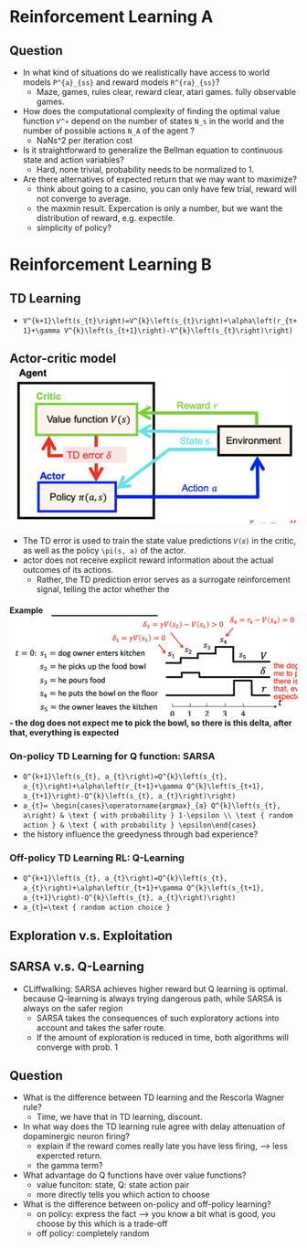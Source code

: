 # Reinforcement Learning A
## Question
- In what kind of situations do we realistically have access to world models ``P^{a}_{ss}`` and reward models ``R^{ra}_{ss}``?
    - Maze, games, rules clear, reward clear, atari games. fully observable games.
- How does the computational complexity of finding the optimal value function ``𝑉^∗`` depend on the number of states ``N_s`` in the world and the number of possible actions ``N_A`` of the agent ?
    - NaNs^2 per iteration cost
- Is it straightforward to generalize the Bellman equation to continuous state and action variables?
    - Hard, none trivial, probability needs to be normalized to 1.
- Are there alternatives of expected return that we may want to maximize?
    - think about going to a casino, you can only have few trial, reward will not converge to average.
    - the maxmin result. Expercation is only a number, but we want the distribution of reward, e.g. expectile.
    - simplicity of policy?

# Reinforcement Learning B
## TD Learning
- ``V^{k+1}\left(s_{t}\right)=V^{k}\left(s_{t}\right)+\alpha\left(r_{t+1}+\gamma V^{k}\left(s_{t+1}\right)-V^{k}\left(s_{t}\right)\right)``

## Actor-critic model![](media/16617658981264.png)

- The TD error is used to train the state value predictions ``𝑉(𝑠)`` in the critic, as well as the policy ``\pi(s, a)`` of the actor.
- actor does not receive explicit reward information about the actual outcomes of its actions. 
    - Rather, the TD prediction error serves as a surrogate reinforcement signal, telling the actor whether the

#### Example![](media/16617662273312.png)- the dog does not expect me to pick the bowl, so there is this delta, after that, everything is expected

### On-policy TD Learning for Q function: SARSA
- ``Q^{k+1}\left(s_{t}, a_{t}\right)=Q^{k}\left(s_{t}, a_{t}\right)+\alpha\left(r_{t+1}+\gamma Q^{k}\left(s_{t+1}, a_{t+1}\right)-Q^{k}\left(s_{t}, a_{t}\right)\right)``
- ``a_{t}= \begin{cases}\operatorname{argmax}_{a} Q^{k}\left(s_{t}, a\right) & \text { with probability } 1-\epsilon \\ \text { random action } & \text { with probability } \epsilon\end{cases}``
- the history influence the greedyness through bad experience?

### Off-policy TD Learning RL: Q-Learning
- ``Q^{k+1}\left(s_{t}, a_{t}\right)=Q^{k}\left(s_{t}, a_{t}\right)+\alpha\left(r_{t+1}+\gamma Q^{k}\left(s_{t+1}, a_{t+1}\right)-Q^{k}\left(s_{t}, a_{t}\right)\right)``
- ``a_{t}=\text { random action choice }``

## Exploration v.s. Exploitation

## SARSA v.s. Q-Learning
- CLiffwalking: SARSA achieves higher reward but Q learning is optimal. because Q-learning is always trying dangerous path, while SARSA is always on the safer region
    - SARSA takes the consequences of such exploratory actions into account and takes the safer route.
    - If the amount of exploration is reduced in time, both algorithms will converge with prob. 1

## Question
- What is the difference between TD learning and the Rescorla Wagner rule?
    - Time, we have that in TD learning, discount.
- In what way does the TD learning rule agree with delay attenuation of dopaminergic neuron firing?
    - explain if the reward comes really late you have less firing, --> less expercted return. 
    - the gamma term?
- What advantage do Q functions have over value functions?
    - value funciton: state, Q: state action pair
    - more directly tells you which action to choose
- What is the difference between on-policy and off-policy learning?    
    - on policy: express the fact --> you know a bit what is good, you choose by this which is a trade-off
    - off policy: completely random